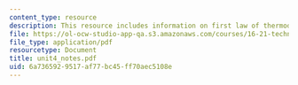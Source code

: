 ```yaml
---
content_type: resource
description: This resource includes information on first law of thermodynamics.
file: https://ol-ocw-studio-app-qa.s3.amazonaws.com/courses/16-21-techniques-for-structural-analysis-and-design-spring-2005/6a7365929517af77bc45ff70aec5108e_unit4_notes.pdf
file_type: application/pdf
resourcetype: Document
title: unit4_notes.pdf
uid: 6a736592-9517-af77-bc45-ff70aec5108e
---
```

